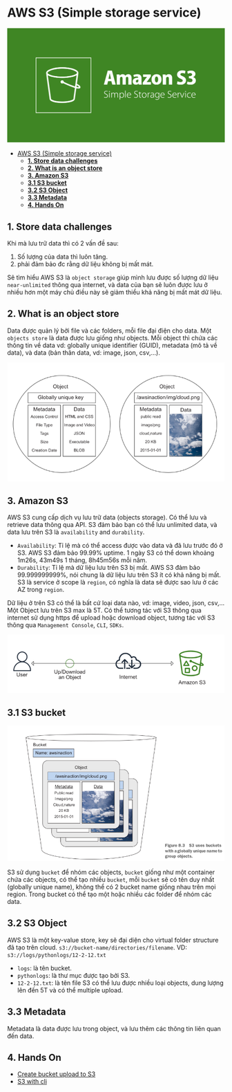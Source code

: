 # AWS S3 (Simple storage service)

![](images/amazon-s3.png)

- [AWS S3 (Simple storage service)](#aws-s3-simple-storage-service)
  - [**1. Store data challenges**](#1-store-data-challenges)
  - [**2. What is an object store**](#2-what-is-an-object-store)
  - [**3. Amazon S3**](#3-amazon-s3)
  - [**3.1 S3 bucket**](#31-s3-bucket)
  - [**3.2 S3 Object**](#32-s3-object)
  - [**3.3 Metadata**](#33-metadata)
  - [**4. Hands On**](#4-hands-on)

## **1. Store data challenges**

Khi mà lưu trữ data thì có 2 vấn đề sau:

1. Số lượng của data thì luôn tăng.
2. phải đảm bảo đc rằng dữ liệu không bị mất mát.

Sẽ tìm hiểu AWS S3 là `object storage` giúp mình lưu được số lượng dữ liệu `near-unlimited` thông qua internet, và data của bạn sẽ luôn được lưu ở nhiều hơn một máy chủ điều này sẽ giảm thiểu khả năng bị mất mát dữ liệu.

## **2. What is an object store**

Data được quản lý bởi file và các folders, mỗi file đại điện cho data. Một `objects store` là data được lưu giống như objects. Mỗi object thì chứa các thông tin về data vd: globally unique identifier (GUID), metadata (mô tả về data), và data (bản thân data, vd: image, json, csv,...).

![](images/8.png)

## **3. Amazon S3**

AWS S3 cung cấp dịch vụ lưu trữ data (objects storage). Có thể lưu và retrieve data thông qua API. S3 đảm bảo bạn có thể lưu unlimited data, và data lưu trên S3 là `availability` and `durability`.

- `Availability`: Tỉ lệ mà có thể access được vào data và đã lưu trước đó ở S3. AWS S3 đảm bảo 99.99% uptime. 1 ngày S3 có thể down khoảng 1m26s, 43m49s 1 tháng, 8h45m56s mỗi năm.
- `Durability`: Tỉ lệ mà dữ liệu lưu trên S3 bị mất. AWS S3 đảm bảo 99.999999999%, nói chung là dữ liệu lưu trên S3 ít có khả năng bị mất. S3 là service ở scope là `region`, có nghĩa là data sẽ được sao lưu ở các AZ trong `region`.

Dữ liệu ở trên S3 có thể là bất cứ loại data nào, vd: image, video, json, csv,... Một Object lưu trên S3 max là 5T. Có thể tương tác với S3 thông qua internet sử dụng https để upload hoặc download object, tương tác với S3 thông qua `Management Console`, `CLI`, `SDKs`.

![](images/9.png)

## **3.1 S3 bucket**

![](images/10.png)

S3 sử dụng `bucket` để nhóm các objects, `bucket` giống như một container chứa các objects, có thể tạo nhiều `bucket`, mỗi `bucket` sẽ có tên duy nhất (globally unique name), không thể có 2 bucket name giống nhau trên mọi region. Trong bucket có thể tạo một hoặc nhiều các folder để nhóm các data.

## **3.2 S3 Object**

AWS S3 là một key-value store, key sẽ đại diện cho virtual folder structure đã tạo trên cloud. `s3://bucket-name/directories/filename`.
VD: `s3://logs/pythonlogs/12-2-12.txt`

- `logs`: là tên bucket.
- `pythonlogs`: là thư mục được tạo bởi S3.
- `12-2-12.txt`: là tên file
  S3 có thể lưu được nhiều loại objects, dung lượng lên đến 5T và có thể multiple upload.

## **3.3 Metadata**

Metadata là data được lưu trong object, và lưu thêm các thông tin liên quan đến data.

## **4. Hands On**

- [Create bucket upload to S3](https://github.com/nbthanh98/study/tree/master/learn-aws/s3/hands-on/1-create-bucket-manager-console#readme)
- [S3 with cli](https://github.com/nbthanh98/study/tree/master/learn-aws/s3/hands-on/2-upload-download-file-with-cli)
